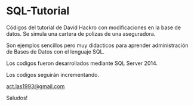 # SQL-Tutorial
Códigos del tutorial de David Hackro con modificaciones en la base de datos. Se simula una cartera de polizas de una aseguradora.

Son ejemplos sencillos pero muy didacticos para aprender administración de Bases de Datos con el lenguaje SQL. 

Los codigos fueron desarrollados mediante SQL Server 2014.

Los codigos seguirán incrementando.

act.las1993@gmail.com

Saludos!
